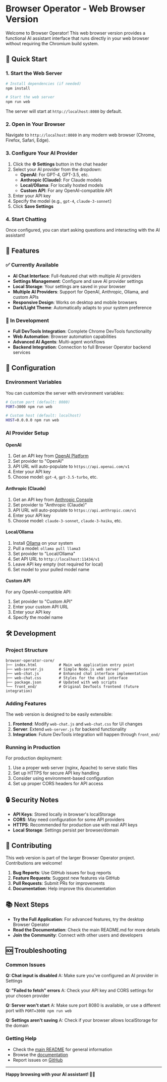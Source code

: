# Browser Operator - Web Browser Version

Welcome to Browser Operator! This web browser version provides a functional AI assistant interface that runs directly in your web browser without requiring the Chromium build system.

## 🚀 Quick Start

### 1. Start the Web Server

```bash
# Install dependencies (if needed)
npm install

# Start the web server
npm run web
```

The server will start at `http://localhost:8080` by default.

### 2. Open in Your Browser

Navigate to `http://localhost:8080` in any modern web browser (Chrome, Firefox, Safari, Edge).

### 3. Configure Your AI Provider

1. Click the **⚙️ Settings** button in the chat header
2. Select your AI provider from the dropdown:
   - **OpenAI**: For GPT-4, GPT-3.5, etc.
   - **Anthropic (Claude)**: For Claude models
   - **Local/Ollama**: For locally hosted models
   - **Custom API**: For any OpenAI-compatible API
3. Enter your API key
4. Specify the model (e.g., `gpt-4`, `claude-3-sonnet`)
5. Click **Save Settings**

### 4. Start Chatting

Once configured, you can start asking questions and interacting with the AI assistant!

## 🌟 Features

### ✅ Currently Available
- **AI Chat Interface**: Full-featured chat with multiple AI providers
- **Settings Management**: Configure and save AI provider settings
- **Local Storage**: Your settings are saved in your browser
- **Multiple AI Providers**: Support for OpenAI, Anthropic, Ollama, and custom APIs
- **Responsive Design**: Works on desktop and mobile browsers
- **Dark/Light Theme**: Automatically adapts to your system preference

### 🔄 In Development
- **Full DevTools Integration**: Complete Chrome DevTools functionality
- **Web Automation**: Browser automation capabilities
- **Advanced AI Agents**: Multi-agent workflows
- **Backend Integration**: Connection to full Browser Operator backend services

## 🔧 Configuration

### Environment Variables

You can customize the server with environment variables:

```bash
# Custom port (default: 8080)
PORT=3000 npm run web

# Custom host (default: localhost)
HOST=0.0.0.0 npm run web
```

### AI Provider Setup

#### OpenAI
1. Get an API key from [OpenAI Platform](https://platform.openai.com)
2. Set provider to "OpenAI"
3. API URL will auto-populate to `https://api.openai.com/v1`
4. Enter your API key
5. Choose model: `gpt-4`, `gpt-3.5-turbo`, etc.

#### Anthropic (Claude)
1. Get an API key from [Anthropic Console](https://console.anthropic.com)
2. Set provider to "Anthropic (Claude)"
3. API URL will auto-populate to `https://api.anthropic.com/v1`
4. Enter your API key
5. Choose model: `claude-3-sonnet`, `claude-3-haiku`, etc.

#### Local/Ollama
1. Install [Ollama](https://ollama.ai) on your system
2. Pull a model: `ollama pull llama3`
3. Set provider to "Local/Ollama"
4. Set API URL to `http://localhost:11434/v1`
5. Leave API key empty (not required for local)
6. Set model to your pulled model name

#### Custom API
For any OpenAI-compatible API:
1. Set provider to "Custom API"
2. Enter your custom API URL
3. Enter your API key
4. Specify the model name

## 🛠️ Development

### Project Structure

```
browser-operator-core/
├── index.html          # Main web application entry point
├── web-server.js       # Simple Node.js web server
├── web-chat.js         # Enhanced chat interface implementation
├── web-chat.css        # Styles for the chat interface
├── package.json        # Updated with web scripts
└── front_end/          # Original DevTools frontend (future integration)
```

### Adding Features

The web version is designed to be easily extensible:

1. **Frontend**: Modify `web-chat.js` and `web-chat.css` for UI changes
2. **Server**: Extend `web-server.js` for backend functionality
3. **Integration**: Future DevTools integration will happen through `front_end/`

### Running in Production

For production deployment:

1. Use a proper web server (nginx, Apache) to serve static files
2. Set up HTTPS for secure API key handling
3. Consider using environment-based configuration
4. Set up proper CORS headers for API access

## 🔒 Security Notes

- **API Keys**: Stored locally in browser's localStorage
- **CORS**: May need configuration for some API providers
- **HTTPS**: Recommended for production use with real API keys
- **Local Storage**: Settings persist per browser/domain

## 🤝 Contributing

This web version is part of the larger Browser Operator project. Contributions are welcome!

1. **Bug Reports**: Use GitHub issues for bug reports
2. **Feature Requests**: Suggest new features via GitHub
3. **Pull Requests**: Submit PRs for improvements
4. **Documentation**: Help improve this documentation

## 📚 Next Steps

- **Try the Full Application**: For advanced features, try the desktop Browser Operator
- **Read the Documentation**: Check the main README.md for more details
- **Join the Community**: Connect with other users and developers

## 🆘 Troubleshooting

### Common Issues

**Q: Chat input is disabled**
A: Make sure you've configured an AI provider in Settings

**Q: "Failed to fetch" errors**
A: Check your API key and CORS settings for your chosen provider

**Q: Server won't start**
A: Make sure port 8080 is available, or use a different port with `PORT=3000 npm run web`

**Q: Settings aren't saving**
A: Check if your browser allows localStorage for the domain

### Getting Help

- Check the [main README](README.md) for general information
- Browse the [documentation](front_end/panels/ai_chat/docs/)
- Report issues on [GitHub](https://github.com/tysonthomas9/browser-operator-devtools-frontend/issues)

---

**Happy browsing with your AI assistant! 🤖✨**